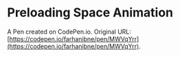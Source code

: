 # Preloading Space Animation

A Pen created on CodePen.io. Original URL: [https://codepen.io/farhanibne/pen/MWVqYrr](https://codepen.io/farhanibne/pen/MWVqYrr).

